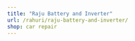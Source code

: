 ```yaml
---
title: "Raju Battery and Inverter"
url: /rahuri/raju-battery-and-inverter/
shop: car repair
---
```

